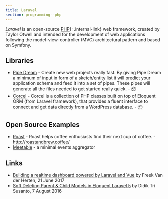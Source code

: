 ```yaml
---
title: Laravel
section: programming--php
---
```


<dfn>Laravel</dfn> is an open-source [PHP](index){: .internal-link} web framework, created by Taylor Otwell and intended for the development of web applications following the model–view–controller (MVC) architectural pattern and based on Symfony.

## Libraries

-   [Pipe Dream](https://github.com/pipe-dream/laravel) - Create new web projects really fast. By giving Pipe Dream a minimum of input in form of a sketch/entity list it will predict your application schema and feed it into a set of pipes. These pipes will generate all the files needed to get started really quick. - [:package:](https://packagist.org/packages/pipe-dream/laravel "Pipe Dream on Packagist")
-   [Corcel](https://github.com/corcel/corcel) - Corcel is a collection of PHP classes built on top of Eloquent ORM (from Laravel framework), that provides a fluent interface to connect and get data directly from a WordPress database. - [:package:](https://packagist.org/packages/jgrossi/corcel "Corcel on Packagist")

## Open Source Examples

-   [Roast](https://github.com/serversideup/roastandbrew) - Roast helps coffee enthusiasts find their next cup of coffee. - <http://roastandbrew.coffee/>
-   [Meetable](https://github.com/aaronpk/Meetable) - a minimal events aggregator

## Links

-   [Building a realtime dashboard powered by Laravel and Vue](https://murze.be/building-a-realtime-dashboard-powered-by-laravel-and-vue-2017-edition) by Freek Van der Herten, 21 June 2017
-   [Soft Deleting Parent & Child Models in Eloquent Laravel 5](https://medium.com/teknomuslim/soft-deleting-parent-child-models-in-eloquent-laravel-5-dc05a29133bf) by Didik Tri Susanto, 7 August 2016
